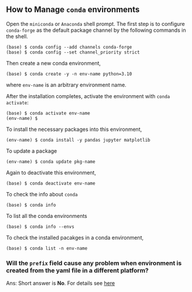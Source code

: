 ## How to Manage `conda` environments

Open the `miniconda` or `Anaconda` shell prompt. The first step is to configure `conda-forge` as the default package channel by the following commands in the shell.


```
(base) $ conda config --add channels conda-forge
(base) $ conda config --set channel_priority strict
```

Then create a new conda environment,

```
(base) $ conda create -y -n env-name python=3.10
```

where `env-name` is an arbitrary environment name.

After the installation completes, activate the environment with `conda activate`:

```
(base) $ conda activate env-name
(env-name) $
```

To install the necessary packages into this environment,

```
(env-name) $ conda install -y pandas jupyter matplotlib
```

To update a package

```
(env-name) $ conda update pkg-name
```

Again to deactivate this environment,

```
(base) $ conda deactivate env-name
```


To check the info about `conda`

```
(base) $ conda info
```


To list all the conda environments

```
(base) $ conda info --envs
```

To check the installed pacakges in a conda environment,

```
(base) $ conda list -n env-name
```

### Will the `prefix` field cause any problem when environment is created from the yaml file in a different platform?

Ans: Short answer is **No**. For details see [here](https://stackoverflow.com/questions/41274007/anaconda-export-environment-file)

